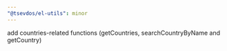 ```yaml
---
"@tsevdos/el-utils": minor
---
```


add countries-related functions (getCountries, searchCountryByName and getCountry)
